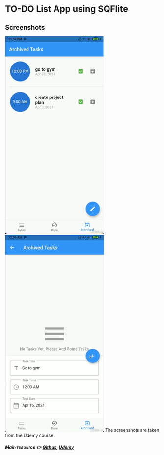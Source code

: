 # TO-DO List App using SQFlite



## Screenshots
![](/1.png)
![](/2.png)
The screenshots are taken from the Udemy course

#### _Main resource 👉 [Github](https://github.com/ismailelmogy/quotes), [Udemy](https://www.udemy.com/course/complete-flutter-arabic/)_
